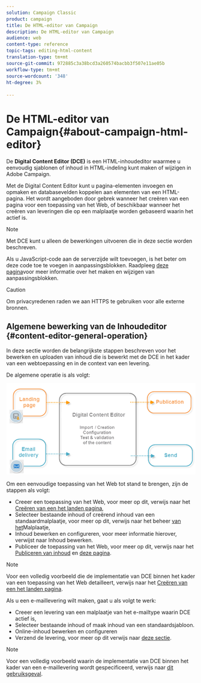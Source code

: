 ```yaml
---
solution: Campaign Classic
product: campaign
title: De HTML-editor van Campaign
description: De HTML-editor van Campaign
audience: web
content-type: reference
topic-tags: editing-html-content
translation-type: tm+mt
source-git-commit: 972885c3a38bcd3a260574bacbb3f507e11ae05b
workflow-type: tm+mt
source-wordcount: '348'
ht-degree: 3%

---
```



# De HTML-editor van Campaign{#about-campaign-html-editor}

De **Digital Content Editor (DCE)** is een HTML-inhoudeditor waarmee u eenvoudig sjablonen of inhoud in HTML-indeling kunt maken of wijzigen in Adobe Campaign.

Met de Digital Content Editor kunt u pagina-elementen invoegen en opmaken en databasevelden koppelen aan elementen van een HTML-pagina. Het wordt aangeboden door gebrek wanneer het creëren van een pagina voor een toepassing van het Web, of beschikbaar wanneer het creëren van leveringen die op een malplaatje worden gebaseerd waarin het actief is.

>[!NOTE]
>
>Met DCE kunt u alleen de bewerkingen uitvoeren die in deze sectie worden beschreven.
>
>Als u JavaScript-code aan de serverzijde wilt toevoegen, is het beter om deze code toe te voegen in aanpassingsblokken. Raadpleeg [deze pagina](../../delivery/using/personalization-blocks.md)voor meer informatie over het maken en wijzigen van aanpassingsblokken.

>[!CAUTION]
>
>Om privacyredenen raden we aan HTTPS te gebruiken voor alle externe bronnen.

## Algemene bewerking van de Inhoudeditor {#content-editor-general-operation}

In deze sectie worden de belangrijkste stappen beschreven voor het bewerken en uploaden van inhoud die is bewerkt met de DCE in het kader van een webtoepassing en in de context van een levering.

De algemene operatie is als volgt:

![](assets/dce_schema.png)

Om een eenvoudige toepassing van het Web tot stand te brengen, zijn de stappen als volgt:

* Creeer een toepassing van het Web, voor meer op dit, verwijs naar het [Creëren van een het landen pagina](../../web/using/creating-a-landing-page.md),
* Selecteer bestaande inhoud of creërend inhoud van een standaardmalplaatje, voor meer op dit, verwijs naar het beheer [van het](../../web/using/template-management.md)Malplaatje,
* Inhoud bewerken en configureren, voor meer informatie hierover, verwijst naar Inhoud [](../../web/using/editing-content.md)bewerken.
* Publiceer de toepassing van het Web, voor meer op dit, verwijs naar het [Publiceren van inhoud](../../web/using/creating-a-landing-page.md#step-3---publishing-content) en [deze pagina](../../web/using/publishing-a-web-form.md#managing-web-forms-delivery-and-tracking).

>[!NOTE]
>
>Voor een volledig voorbeeld die de implementatie van DCE binnen het kader van een toepassing van het Web detailleert, verwijs naar het [Creëren van een het landen pagina](../../web/using/creating-a-landing-page.md).

Als u een e-maillevering wilt maken, gaat u als volgt te werk:

* Creeer een levering van een malplaatje van het e-mailtype waarin DCE actief is,
* Selecteer bestaande inhoud of maak inhoud van een standaardsjabloon.
* Online-inhoud bewerken en configureren
* Verzend de levering, voor meer op dit verwijs naar [deze sectie](../../delivery/using/steps-about-delivery-creation-steps.md).

>[!NOTE]
>
>Voor een volledig voorbeeld waarin de implementatie van DCE binnen het kader van een e-maillevering wordt gespecificeerd, verwijs naar [dit gebruiksgeval](../../web/using/use-case--creating-an-email-delivery.md).

